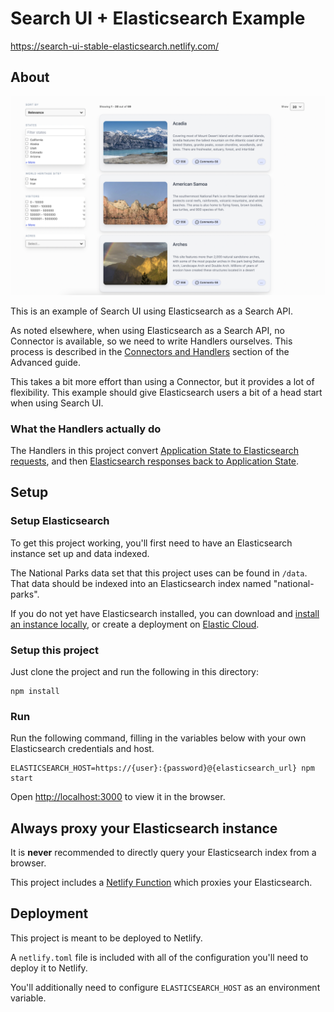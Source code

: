 # Search UI + Elasticsearch Example

https://search-ui-stable-elasticsearch.netlify.com/

## About

<img src="./screenshot.png" width="600">

This is an example of Search UI using Elasticsearch as a Search API.

As noted elsewhere, when using Elasticsearch as a Search API, no Connector is available, so we need to write Handlers ourselves.
This process is described in the [Connectors and Handlers](../../ADVANCED.md#connectors-and-handlers) section of the Advanced
guide.

This takes a bit more effort than using a Connector, but it provides a lot of flexibility. This example
should give Elasticsearch users a bit of a head start when using Search UI.

### What the Handlers actually do

The Handlers in this project convert [Application State to Elasticsearch requests](src/buildRequest.js), and then [Elasticsearch responses back to Application State](src/buildState.js).

## Setup

### Setup Elasticsearch

To get this project working, you'll first need to have an Elasticsearch instance set up and data indexed.

The National Parks data set that this project uses can be found in `/data`. That data should be indexed into an Elasticsearch index named "national-parks".

If you do not yet have Elasticsearch installed, you can download and [install an instance locally](https://www.elastic.co/products/elasticsearch), or
create a deployment on [Elastic Cloud](https://www.elastic.co/cloud/).

### Setup this project

Just clone the project and run the following in this directory:

```
npm install
```

### Run

Run the following command, filling in the variables below with your own Elasticsearch credentials and host.

```
ELASTICSEARCH_HOST=https://{user}:{password}@{elasticsearch_url} npm start
```

Open [http://localhost:3000](http://localhost:3000) to view it in the browser.

## Always proxy your Elasticsearch instance

It is **never** recommended to directly query your Elasticsearch index from a browser.

This project includes a [Netlify Function](https://www.netlify.com/docs/functions/) which proxies your Elasticsearch.

## Deployment

This project is meant to be deployed to Netlify.

A `netlify.toml` file is included with all of the configuration you'll need to deploy it to Netlify.

You'll additionally need to configure `ELASTICSEARCH_HOST` as an environment variable.
